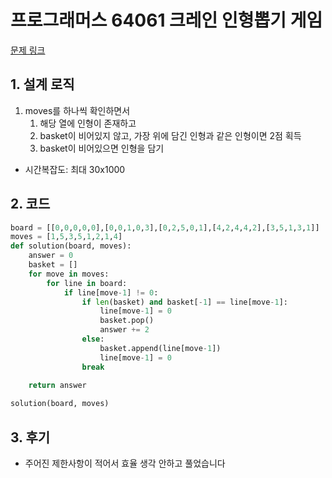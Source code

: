 # 프로그래머스 64061 크레인 인형뽑기 게임

[문제 링크](https://programmers.co.kr/learn/courses/30/lessons/64061)

## 1. 설계 로직

1. moves를 하나씩 확인하면서
   1. 해당 열에 인형이 존재하고
   2. basket이 비어있지 않고, 가장 위에 담긴 인형과 같은 인형이면 2점 획득
   3. basket이 비어있으면 인형을 담기

- 시간복잡도: 최대 30x1000

## 2. 코드

```python
board = [[0,0,0,0,0],[0,0,1,0,3],[0,2,5,0,1],[4,2,4,4,2],[3,5,1,3,1]]
moves = [1,5,3,5,1,2,1,4]
def solution(board, moves):
    answer = 0
    basket = []
    for move in moves:
        for line in board:
            if line[move-1] != 0:
                if len(basket) and basket[-1] == line[move-1]:
                    line[move-1] = 0
                    basket.pop()
                    answer += 2
                else:
                    basket.append(line[move-1])
                    line[move-1] = 0
                break
        
    return answer

solution(board, moves)
```

## 3. 후기

- 주어진 제한사항이 적어서 효율 생각 안하고 풀었습니다

